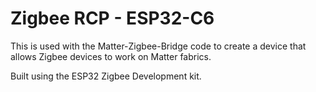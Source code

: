 # Zigbee RCP - ESP32-C6

This is used with the Matter-Zigbee-Bridge code to create a device that allows Zigbee devices to work on Matter fabrics.

Built using the ESP32 Zigbee Development kit.
